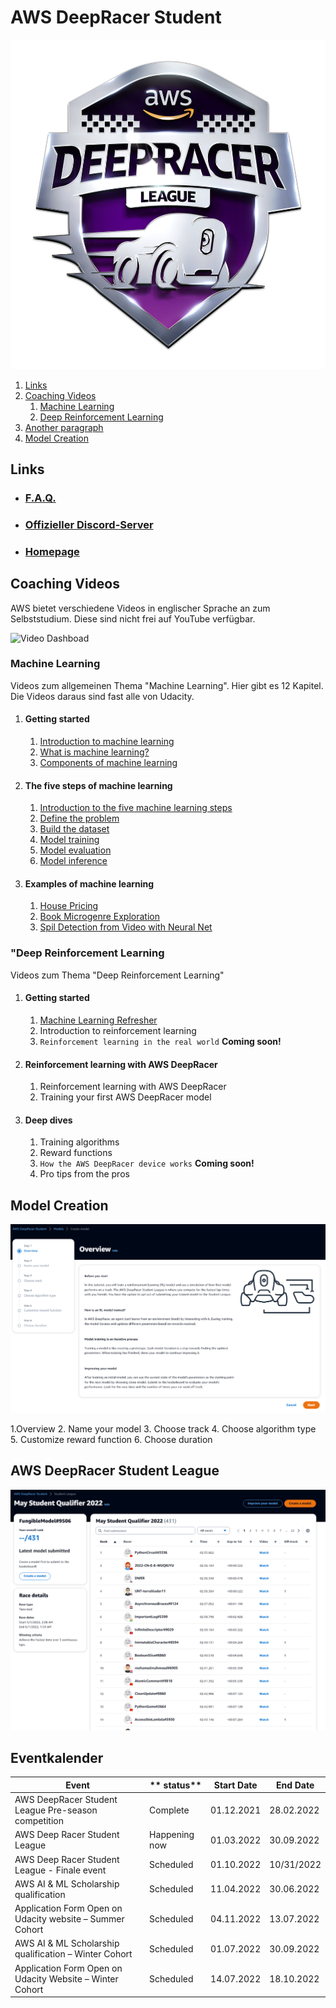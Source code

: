 # AWS DeepRacer Student

![Logo](./res/1_AWS_Logo.png)


1. [Links](#links)
2. [Coaching Videos](#coaching)
    1. [Machine Learning](#ml)
    2. [Deep Reinforcement Learning](#drl)
3. [Another paragraph](#paragraph2)
4. [Model Creation](#createmodel)

## Links <a name="links"></a>

- ### [F.A.Q.](https://docs.aws.amazon.com/deepracer/latest/student-userguide/what-is-deepracer-student-league.html)
- ### [Offizieller Discord-Server](https://discord.com/invite/G72rNQmJRg)
- ### [Homepage](https://aws.amazon.com/de/deepracer/)

## Coaching Videos <a name="coaching"></a>

AWS bietet verschiedene Videos in englischer Sprache an zum Selbststudium. Diese sind nicht frei auf YouTube verfügbar.

![Video Dashboad](./res/1_AWS_Progress.png)

### Machine Learning<a name="ml"></a>

Videos zum allgemeinen Thema "Machine Learning". 
Hier gibt es 12 Kapitel. Die Videos daraus sind fast alle von Udacity.

1. #### Getting started ####
   1. [Introduction to machine learning](https://www.youtube.com/watch?v=Q5N7JGTNBHg)
   2. [What is machine learning?](https://www.youtube.com/watch?v=dZN6Jw_upS0)
   3. [Components of machine learning](https://www.youtube.com/watch?v=w0R0VnImVK8)
2. #### The five steps of machine learning
   1. [Introduction to the five machine learning steps](https://www.youtube.com/watch?v=Q5N7JGTNBHg) 
   2. [Define the problem](https://www.youtube.com/watch?v=DzhnpkXrRV4) 
   3. [Build the dataset](https://www.youtube.com/watch?v=PIlWp3w936s) 
   4. [Model training](https://www.youtube.com/watch?v=7x6fG0bA5q8) 
   5. [Model evaluation](https://www.youtube.com/watch?v=B6_-J44L9gY) 
   6. [Model inference](https://www.youtube.com/watch?v=MfXyh1XaKSc) 
3. #### Examples of machine learning
   1. [House Pricing](https://www.youtube.com/watch?v=CY5PQ0aJ-ig)
   2. [Book Microgenre Exploration](https://www.youtube.com/watch?v=XP4-FOvlxVs)
   3. [Spil Detection from Video with Neural Net](https://www.youtube.com/watch?v=VTmiITFTuEo)

### "Deep Reinforcement Learning <a name="drl"></a>

Videos zum Thema "Deep Reinforcement Learning"

1. #### Getting started
   1. [Machine Learning Refresher](https://www.youtube.com/watch?v=riYohxyHg-k)
   2. Introduction to reinforcement learning
   3. `Reinforcement learning in the real world` **Coming soon!** 
2. #### Reinforcement learning with AWS DeepRacer
   1. Reinforcement learning with AWS DeepRacer 
   2. Training your first AWS DeepRacer model
3. #### Deep dives
   1. Training algorithms 
   2. Reward functions 
   3. `How the AWS DeepRacer device works` **Coming soon!** 
   4. Pro tips from the pros

## Model Creation <a name="createmodel"></a>

![Model Creation Process](./res/1_AWS_Model_Process.png)

1.Overview
2. Name your model
3. Choose track
4. Choose algorithm type
5. Customize reward function
6. Choose duration

## AWS DeepRacer Student League <a name="league"></a>

![League Leaderbaord](./res/1_AWS_League_Leaderbaord.PNG)


## Eventkalender <a name="calendar"></a>

| **Event**                                                      | ** status**   | **Start Date** | **End Date** |
|----------------------------------------------------------------|---------------|----------------|--------------|
| AWS DeepRacer Student League Pre-season competition            | Complete      | 01.12.2021     | 28.02.2022   |
| AWS Deep Racer Student League                                  | Happening now | 01.03.2022     | 30.09.2022   |
| AWS Deep Racer Student League - Finale event                   | Scheduled     | 01.10.2022     | 10/31/2022   |
| AWS AI & ML Scholarship qualification                          | Scheduled     | 11.04.2022     | 30.06.2022   |
| Application Form Open on Udacity website      – Summer Cohort  | Scheduled     | 04.11.2022     | 13.07.2022   |
| AWS AI & ML Scholarship qualification  – Winter Cohort         | Scheduled     | 01.07.2022     | 30.09.2022   |
| Application Form Open on Udacity Website – Winter Cohort       | Scheduled     | 14.07.2022     | 18.10.2022   |


